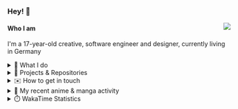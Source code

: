 ### Hey! 👋

[<img src="https://lanyard-profile-readme.vercel.app/api/228965621478588416" align="right">](https://discord.com/users/228965621478588416)

#### Who I am

I'm a 17-year-old creative, software engineer and designer, currently living in Germany

<details>
  <summary>💼 What I do</summary>

I currently am working on starting a publishing and management company for creatives.
I also am creative lead, community manager, and web developer at the Minecraft Server [Xenyria](https://xenyria.net) and the team behind it, [Pixelground Labs](https://pixelgroundlabs.com).
</details>

<details>
  <summary>📁 Projects & Repositories</summary>

<table>
    <thead>
        <tr>
            <th colspan=2>Svelte Libraries</th>
        </tr>
    </thead>
    <tbody>
        <tr>
            <td><a href="https://github.com/pixelgroundlabs/svelte-skinview3d">pixelgroundlabs/svelte-skinview3d</a></td>
            <td>A svelte component for rendering Minecraft SKins in 3D based on <a href="https://github.com/bs-community/skinview3d">skinview3d</a></td>
        </tr>
    </tbody>
    <thead>
        <tr>
            <th colspan=2>Minecraft Mods</th>
        </tr>
    </thead>
    <tbody>
        <tr>
            <td><a href="https://github.com/XenyriaNET/xeem">Xenyria Experience Enhancement Mod</a></td>
            <td>A client-side Minecraft Mod aiming to improve the experience on the Xenyria Minecraft Server</td>
        </tr>
    </tbody>
    <thead>
        <tr>
            <th colspan=2>Old Stuff</th>
        </tr>
    </thead>
    <tbody>
        <tr>
            <td><a href="https://github.com/OfficialCRUGG/lwstatus">lwstatus</a></td>
            <td>Lightweight webserver exposing various system metrics as a JSON endpoint and frontend</td>
        </tr>
        <tr>
            <td><a href="https://github.com/OfficialCRUGG/cfddns">cfddns / cloudflare-dyndns</a></td>
            <td>Simple application to run in the background that regularly checks for IP address changes and updates specific Cloudflare DNS Records accordingly. <s><i>Not sure how this still works...</i></s></td>
        </tr>
    </tbody>
</table>

</details>

<details>
  <summary>✉️ How to get in touch</summary>
  
> Sorted by how quickly you can expect a reply
- [Hit me up on Discord](https://discord.com/users/228965621478588416)
- [Hit me up on Twitter](https://twitter.com/cruggdev)
- [Send me a mail](mailto:me@crg.sh)
</details>


<details>
  <summary>🌸 My recent anime & manga activity</summary>
  
<!-- ANILIST_ACTIVITY:start -->

-   📺 Plans to watch [Scum's Wish](https://anilist.co/anime/21701) (16:57, 25 December 2023)
-   📺 Rewatched episode 11 - 12 of [Toradora!](https://anilist.co/anime/4224) (02:27, 25 December 2023)
-   📖 Plans to read [Fly Me to the Moon](https://anilist.co/manga/101177) (17:42, 24 December 2023)
-   📖 Plans to read [Hori-san to Miyamura-kun](https://anilist.co/manga/66615) (17:42, 24 December 2023)
-   📺 Plans to watch [Hori-san to Miyamura-kun: Shingakki](https://anilist.co/anime/14753) (17:41, 24 December 2023)

<!-- ANILIST_ACTIVITY:end -->
</details>

<details>
  <summary>⏱️ WakaTime Statistics</summary>

<!--START_SECTION:waka-->

```txt
From: 16 December 2023 - To: 23 December 2023

Svelte       10 hrs 11 mins  █████████████░░░░░░░░░░░░   52.42 %
HTML         3 hrs 5 mins    ████░░░░░░░░░░░░░░░░░░░░░   15.91 %
TypeScript   2 hrs 11 mins   ██▓░░░░░░░░░░░░░░░░░░░░░░   11.26 %
JavaScript   1 hr 1 min      █▒░░░░░░░░░░░░░░░░░░░░░░░   05.25 %
JSON         45 mins         █░░░░░░░░░░░░░░░░░░░░░░░░   03.91 %
```

<!--END_SECTION:waka-->
</details>
